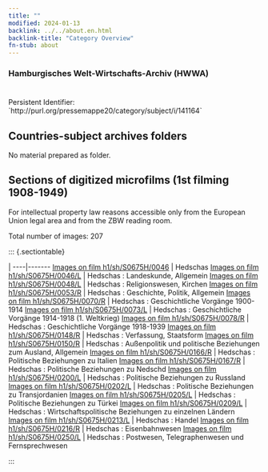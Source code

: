 ```yaml
---
title: ""
modified: 2024-01-13
backlink: ../../about.en.html
backlink-title: "Category Overview"
fn-stub: about
---
```


### Hamburgisches Welt-Wirtschafts-Archiv (HWWA)

# 

<div class="hint">Persistent Identifier: `http://purl.org/pressemappe20/category/subject/i/141164`</div>







## Countries-subject archives folders





No material prepared as folder.



<a id="filmsections" />

## Sections of digitized microfilms (1st filming 1908-1949)

<p>For intellectual property law reasons accessible only from the European Union legal area and from the ZBW reading room.</p>



<p>Total number of images: 207</p>




::: {.sectiontable}

 | 
----|-------
<a class="btn" href="https://pm20.zbw.eu/film/h1/sh/S0675H/0046" rel="nofollow">Images on film h1/sh/S0675H/0046</a> | Hedschas
<a class="btn" href="https://pm20.zbw.eu/film/h1/sh/S0675H/0046/L" rel="nofollow">Images on film h1/sh/S0675H/0046/L</a> | Hedschas : Landeskunde, Allgemein
<a class="btn" href="https://pm20.zbw.eu/film/h1/sh/S0675H/0048/L" rel="nofollow">Images on film h1/sh/S0675H/0048/L</a> | Hedschas : Religionswesen, Kirchen
<a class="btn" href="https://pm20.zbw.eu/film/h1/sh/S0675H/0053/R" rel="nofollow">Images on film h1/sh/S0675H/0053/R</a> | Hedschas : Geschichte, Politik, Allgemein
<a class="btn" href="https://pm20.zbw.eu/film/h1/sh/S0675H/0070/R" rel="nofollow">Images on film h1/sh/S0675H/0070/R</a> | Hedschas : Geschichtliche Vorgänge 1900-1914
<a class="btn" href="https://pm20.zbw.eu/film/h1/sh/S0675H/0073/L" rel="nofollow">Images on film h1/sh/S0675H/0073/L</a> | Hedschas : Geschichtliche Vorgänge 1914-1918 (1. Weltkrieg)
<a class="btn" href="https://pm20.zbw.eu/film/h1/sh/S0675H/0078/R" rel="nofollow">Images on film h1/sh/S0675H/0078/R</a> | Hedschas : Geschichtliche Vorgänge 1918-1939
<a class="btn" href="https://pm20.zbw.eu/film/h1/sh/S0675H/0148/R" rel="nofollow">Images on film h1/sh/S0675H/0148/R</a> | Hedschas : Verfassung, Staatsform
<a class="btn" href="https://pm20.zbw.eu/film/h1/sh/S0675H/0150/R" rel="nofollow">Images on film h1/sh/S0675H/0150/R</a> | Hedschas : Außenpolitik und politische Beziehungen zum Ausland, Allgemein
<a class="btn" href="https://pm20.zbw.eu/film/h1/sh/S0675H/0166/R" rel="nofollow">Images on film h1/sh/S0675H/0166/R</a> | Hedschas : Politische Beziehungen zu Italien
<a class="btn" href="https://pm20.zbw.eu/film/h1/sh/S0675H/0167/R" rel="nofollow">Images on film h1/sh/S0675H/0167/R</a> | Hedschas : Politische Beziehungen zu Nedschd
<a class="btn" href="https://pm20.zbw.eu/film/h1/sh/S0675H/0200/L" rel="nofollow">Images on film h1/sh/S0675H/0200/L</a> | Hedschas : Politische Beziehungen zu Russland
<a class="btn" href="https://pm20.zbw.eu/film/h1/sh/S0675H/0202/L" rel="nofollow">Images on film h1/sh/S0675H/0202/L</a> | Hedschas : Politische Beziehungen zu Transjordanien
<a class="btn" href="https://pm20.zbw.eu/film/h1/sh/S0675H/0205/L" rel="nofollow">Images on film h1/sh/S0675H/0205/L</a> | Hedschas : Politische Beziehungen zu Türkei
<a class="btn" href="https://pm20.zbw.eu/film/h1/sh/S0675H/0209/L" rel="nofollow">Images on film h1/sh/S0675H/0209/L</a> | Hedschas : Wirtschaftspolitische Beziehungen zu einzelnen Ländern
<a class="btn" href="https://pm20.zbw.eu/film/h1/sh/S0675H/0213/L" rel="nofollow">Images on film h1/sh/S0675H/0213/L</a> | Hedschas : Handel
<a class="btn" href="https://pm20.zbw.eu/film/h1/sh/S0675H/0216/R" rel="nofollow">Images on film h1/sh/S0675H/0216/R</a> | Hedschas : Eisenbahnwesen
<a class="btn" href="https://pm20.zbw.eu/film/h1/sh/S0675H/0250/L" rel="nofollow">Images on film h1/sh/S0675H/0250/L</a> | Hedschas : Postwesen, Telegraphenwesen und Fernsprechwesen


:::

















